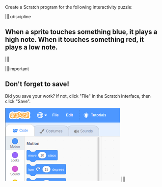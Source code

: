 Create a Scratch program for the following interactivity puzzle:

|||xdiscipline
## When a sprite touches something blue, it plays a high  note. When it touches something red, it plays a low note.
|||

|||important
## Don't forget to save!
Did you save your work? If not, click "File" in the Scratch interface, then click "Save".

![](.guides/img/scratch-save-now.gif)
|||